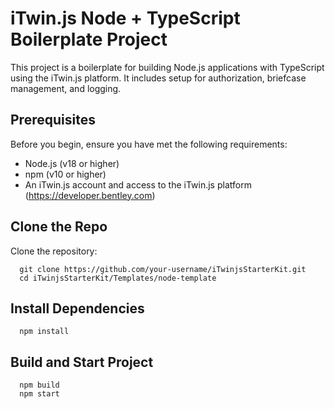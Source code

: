 # iTwin.js Node + TypeScript Boilerplate Project

This project is a boilerplate for building Node.js applications with TypeScript using the iTwin.js platform. It includes setup for authorization, briefcase management, and logging.

## Prerequisites

Before you begin, ensure you have met the following requirements:

- Node.js (v18 or higher)
- npm (v10 or higher)
- An iTwin.js account and access to the iTwin.js platform (https://developer.bentley.com)

## Clone the Repo

Clone the repository:

      git clone https://github.com/your-username/iTwinjsStarterKit.git
      cd iTwinjsStarterKit/Templates/node-template

## Install Dependencies

      npm install

## Build and Start Project

      npm build
      npm start
